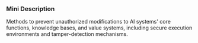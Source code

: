 ### Mini Description

Methods to prevent unauthorized modifications to AI systems' core functions, knowledge bases, and value systems, including secure execution environments and tamper-detection mechanisms.
